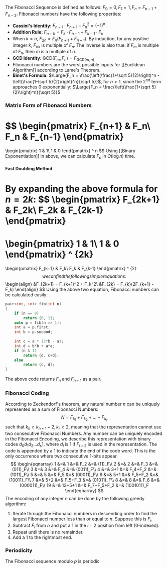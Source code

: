 The Fibonacci Sequence is defined as follows: $F_0 = 0, F_1 = 1, F_n = F_{n-1} + F_{n-2}$.
Fibonacci numbers have the following properties:
- **Cassini's Identity:** $F_{n-1} \cdot F_{n+1} - F_n^2 = (-1)^n$
- **Addition Rule:** $F_{n+k} = F_k \cdot F_{n+1} + F_{k-1} \cdot F_n$
- When $k=n$, $F_{2n} = F_n(F_{n+1} + F_{n-1})$. By induction, for any positive integer $k$, $F_{nk}$ is multiple of $F_n$. The inverse is also true: if $F_m$ is multiple of $F_n$, then $m$ is a multiple of $n$.
- **GCD Identity:** $\text{GCD}(F_m, F_n) = F_{\text{GCD}(m, n)}$
- Fibonacci numbers are the worst possible inputs for [[Euclidean Algorithm]] according to Lame's Theorem.
- **Binet's Formula:** $\Large{F_n = \frac{\left(\frac{1+\sqrt 5}{2}\right)^n - \left(\frac{1-\sqrt 5}{2}\right)^n}{\sqrt 5}}$, for $n > 1$, since the $2^{\text{nd}}$ term approaches $0$ exponentially: $\Large{F_n = \frac{\left(\frac{1+\sqrt 5}{2}\right)^n}{\sqrt 5}}$
### Matrix Form of Fibonacci Numbers
$$
\begin{pmatrix}
F_{n+1} & F_n\\
F_n & F_{n-1}
\end{pmatrix}
=
\begin{pmatrix}
1 & 1\\
1 & 0
\end{pmatrix} ^ n
$$
Using [[Binary Exponentiation]] in above, we can calculate $F_n$ in $O(\log n)$ time.
#### Fast Doubling Method
By expanding the above formula for $n=2k$:
$$
\begin{pmatrix}
F_{2k+1} & F_2k\\
F_2k & F_{2k-1}
\end{pmatrix}
=
\begin{pmatrix}
1 & 1\\
1 & 0
\end{pmatrix} ^ {2k}
=
\begin{pmatrix}
F_{k+1} & F_k\\
F_k & F_{k-1}
\end{pmatrix} ^ {2}
$$
we can find the following simpler equations:
$$
\begin{align}
&F_{2k+1} = F_{k+1}^2 + F_k^2\\
&F_{2k} = F_{k}(2F_{k+1} - F_k)
\end{align}
$$
Using the above two equation, Fibonacci numbers can be calculated easily:
```cpp
pair<int, int> fib(int n) 
{
	if (n == 0)
		return {0, 1};
	auto p = fib(n >> 1);
	int a = p.first;
	int b = p.second;
	
	int c = a * (2*b - a);
	int d = b*b + a*a;
	if (n & 1)
		return {d, c+d};
	else
		return {c, d};
}
```
The above code returns $F_n$ and $F_{n+1}$ as a pair.
### Fibonacci Coding
According to Zeckendorf's theorem, any natural number $n$ can be uniquely represented as a sum of Fibonacci Numbers:
$$N = F_{k_1} + F_{k_2} + \dots + F_{k_r}$$
such that $k_n \ge k_{n+1}+2, k_r \ge 2$, meaning that the representation cannot use two consecutive Fibonacci Numbers.
Any number can be uniquely encoded in the Fibonacci Encoding, we describe this representation with binary codes $d_0d_1d_2\dots d_s1$, where $d_i$ is $1$ if $F_{i+2}$ is used in the representation. The code is appended by a $1$ to indicate the end of the code word. This is the only occurrence where two consecutive $1$-bits appear.
$$
\begin{eqnarray}
1    &=& 1       &=& F_2         &=& (11)_F\\
2    &=& 2       &=& F_3         &=& (011)_F\\
3    &=& 3       &=& F_4         &=& (0011)_F\\
4    &=& 3+1     &=& F_4+F_2     &=& (1011)_F\\
5    &=& 5       &=& F_5         &=& (00011)_F\\
6    &=& 5+1     &=& F_5+F_2     &=& (10011)_F\\
7    &=& 5+2     &=& F_5+F_3     &=& (01011)_F\\
8    &=& 8       &=& F_6         &=& (000011)_F\\
19   &=& 13+5+1  &=& F_7+F_5+F_2 &=& (1001011)_F
\end{eqnarray}
$$
The encoding of any integer $n$ can be done by the following greedy algorithm:
1. Iterate through the Fibonacci numbers in descending order to find the largest Fibonacci number less than or equal to $n$. Suppose this is $F_i$.
2. Subtract $F_i$ from $n$ and put a $1$ in the $i-2$ position from left (0-indexed).
3. Repeat until there is no remainder.
4. Add a $1$ to the rightmost end.
### Periodicity
The Fibonacci sequence modulo $p$ is periodic